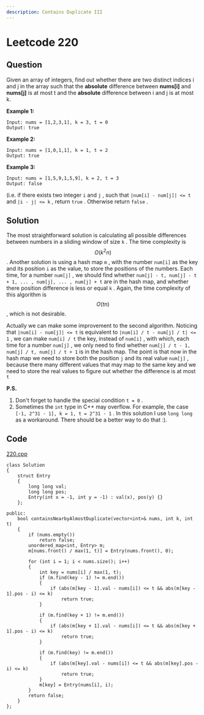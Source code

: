 ```yaml
---
description: Contains Duplicate III
---
```


# Leetcode 220

## Question

Given an array of integers, find out whether there are two distinct indices i and j in the array such that the **absolute** difference between **nums\[i\]** and **nums\[j\]** is at most t and the **absolute** difference between i and j is at most k.

**Example 1:**

```text
Input: nums = [1,2,3,1], k = 3, t = 0
Output: true
```

**Example 2:**

```text
Input: nums = [1,0,1,1], k = 1, t = 2
Output: true
```

**Example 3:**

```text
Input: nums = [1,5,9,1,5,9], k = 2, t = 3
Output: false
```

\(i.e. if there exists two integer `i` and `j` , such that `|num[i] - num[j]| <= t` and `|i - j| <= k` , return `true` . Otherwise return `false` .          



## Solution

The most straightforward solution is calculating all possible differences between numbers in a sliding window of size `k` . The time complexity is $$O(k^2 n)$$. Another solution is using a hash map `m` , with the number `num[i]` as the key and its position `i` as the value, to store the positions of the numbers. Each time, for a number `num[j]` , we should find whether `num[j] - t, num[j] - t + 1, ... , num[j], ... , num[j] + t`  are in the hash map, and whether there position difference is less or equal `k` . Again, the time complexity of this algorithm is $$O(tn)$$, which is not desirable.

Actually we can make some improvement to the second algorithm. Noticing that `|num[i] - num[j]| <= t` is equivalent to `|num[i] / t - num[j] / t| <= 1` , we can make `num[i] / t`  the key, instead of `num[i]` , with which, each time for a number `num[j]` , we only need to find whether `num[j] / t - 1, num[j] / t, num[j] / t + 1` is in the hash map. The point is that now in the hash map we need to store both the position `j` and its real value `num[j]` , because there many different values that may map to the same key and we need to store the real values to figure out whether the difference is at most `t` 

**P.S.**

1. Don't forget to handle the special condition `t = 0` .
2. Sometimes the `int` type in C++ may overflow.  For example, the case `[-1, 2^31 - 1], k = 1, t = 2^31 - 1` . In this solution I use `long long` as a workaround. There should be a better way to do that :\).          

## Code                     

[220.cpp](https://github.com/Peterbotliang/leetcodeNotes/blob/master/220.cpp)

```text
class Solution 
{
    struct Entry
    {
        long long val;
        long long pos;
        Entry(int x = -1, int y = -1) : val(x), pos(y) {}
    };
    
public:
    bool containsNearbyAlmostDuplicate(vector<int>& nums, int k, int t) 
    {
        if (nums.empty())
            return false;
        unordered_map<int, Entry> m;
        m[nums.front() / max(1, t)] = Entry(nums.front(), 0);
        
        for (int i = 1; i < nums.size(); i++)
        {
            int key = nums[i] / max(1, t);
            if (m.find(key - 1) != m.end())
            {
                if (abs(m[key - 1].val - nums[i]) <= t && abs(m[key - 1].pos - i) <= k)
                    return true;
            }
            
            if (m.find(key + 1) != m.end())
            {
                if (abs(m[key + 1].val - nums[i]) <= t && abs(m[key + 1].pos - i) <= k)
                    return true;
            }
            
            if (m.find(key) != m.end())
            {
                if (abs(m[key].val - nums[i]) <= t && abs(m[key].pos - i) <= k)
                    return true;
            }
            m[key] = Entry(nums[i], i);
        }
        return false;
    }
};
```



